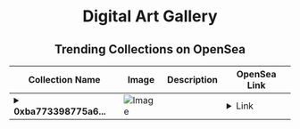 <div align="center">

# Digital Art Gallery

## Trending Collections on OpenSea

| Collection Name                       | Image                                                                                     | Description                       | OpenSea Link                                                                                          |
|---------------------------------------|-------------------------------------------------------------------------------------------|-----------------------------------|--------------------------------------------------------------------------------------------------------|
| **<details><summary>0xba773398775a6...</summary>0xba773398775a64abfca0b3b5f381caeca56d50fd</details>** | ![Image](https://i2.seadn.io/optimism/0x2b4af402b907327489273847f7ee3b7c9a3b1187/9ae436df9b76bc38bc7163286d56c5/509ae436df9b76bc38bc7163286d56c5.png?w=200&auto=format) |  | <details><summary>Link</summary>[0xba773398775a64abfca0b3b5f381caeca56d50fd](https://opensea.io/collection/0xba773398775a64abfca0b3b5f381caeca56d50fd)</details> |

</div>